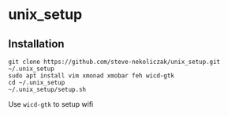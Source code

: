 # unix_setup

## Installation

```
git clone https://github.com/steve-nekoliczak/unix_setup.git ~/.unix_setup
sudo apt install vim xmonad xmobar feh wicd-gtk
cd ~/.unix_setup
~/.unix_setup/setup.sh
```

Use `wicd-gtk` to setup wifi
